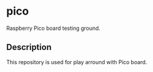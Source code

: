 # pico
Raspberry Pico board testing ground.
## Description
This repository is used for play arround with Pico board.
